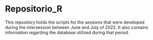 # Repositorio_R
This repository holds the scripts for the sessions that were developed during the intersession between June and July of 2022. It also contains information regarding the database utilized during that period.
